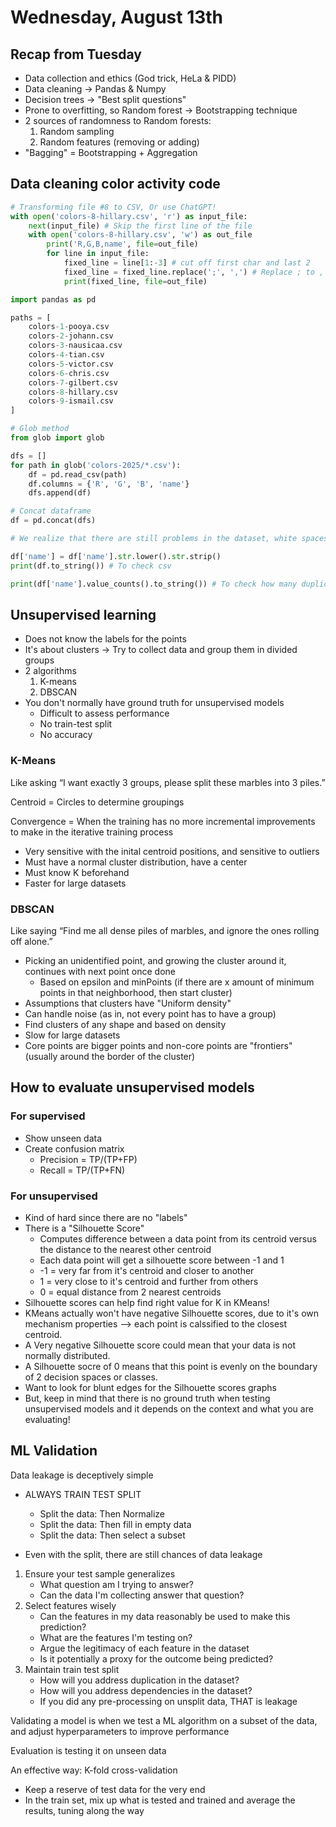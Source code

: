 # Wednesday, August 13th

## Recap from Tuesday

- Data collection and ethics (God trick, HeLa & PIDD)
- Data cleaning -> Pandas & Numpy
- Decision trees -> "Best split questions"
- Prone to overfitting, so Random forest -> Bootstrapping technique
- 2 sources of randomness to Random forests:
    1. Random sampling
    2. Random features (removing or adding)
- "Bagging" = Bootstrapping + Aggregation

## Data cleaning color activity code

```python
# Transforming file #8 to CSV, Or use ChatGPT!
with open('colors-8-hillary.csv', 'r') as input_file:
    next(input_file) # Skip the first line of the file
    with open('colors-8-hillary.csv', 'w') as out_file
        print('R,G,B,name', file=out_file)
        for line in input_file:
            fixed_line = line[1:-3] # cut off first char and last 2
            fixed_line = fixed_line.replace(';', ',') # Replace ; to ,
            print(fixed_line, file=out_file)
```

```python
import pandas as pd

paths = [
    colors-1-pooya.csv
    colors-2-johann.csv
    colors-3-nausicaa.csv
    colors-4-tian.csv
    colors-5-victor.csv
    colors-6-chris.csv
    colors-7-gilbert.csv
    colors-8-hillary.csv
    colors-9-ismail.csv
]

# Glob method
from glob import glob

dfs = []
for path in glob('colors-2025/*.csv'):
    df = pd.read_csv(path)
    df.columns = {'R', 'G', 'B', 'name'}
    dfs.append(df)

# Concat dataframe
df = pd.concat(dfs)

# We realize that there are still problems in the dataset, white spaces or duplicates

df['name'] = df['name'].str.lower().str.strip()
print(df.to_string()) # To check csv

print(df['name'].value_counts().to_string()) # To check how many duplicate rows
```

## Unsupervised learning

- Does not know the labels for the points
- It's about clusters -> Try to collect data and group them in divided groups
- 2 algorithms
    1. K-means
    2. DBSCAN
- You don't normally have ground truth for unsupervised models
    - Difficult to assess performance
    - No train-test split
    - No accuracy

### K-Means

Like asking “I want exactly 3 groups, please split these marbles into 3 piles.”

Centroid = Circles to determine groupings

Convergence = When the training has no more incremental improvements to make in the iterative training process

- Very sensitive with the inital centroid positions, and sensitive to outliers
- Must have a normal cluster distribution, have a center
- Must know K beforehand
- Faster for large datasets

### DBSCAN

Like saying “Find me all dense piles of marbles, and ignore the ones rolling off alone.”

- Picking an unidentified point, and growing the cluster around it, continues with next point once done
    - Based on epsilon and minPoints (if there are x amount of minimum points in that neighborhood, then start cluster)
- Assumptions that clusters have "Uniform density"
- Can handle noise (as in, not every point has to have a group)
- Find clusters of any shape and based on density
- Slow for large datasets
- Core points are bigger points and non-core points are "frontiers" (usually around the border of the cluster)

## How to evaluate unsupervised models

### For supervised
- Show unseen data
- Create confusion matrix
    - Precision = TP/(TP+FP)
    - Recall = TP/(TP+FN)

### For unsupervised
- Kind of hard since there are no "labels"
- There is a "Silhouette Score"
    - Computes difference between a data point from its centroid versus the distance to the nearest other centroid
    - Each data point will get a silhouette score between -1 and 1
    - -1 = very far from it's centroid and closer to another
    - 1 = very close to it's centroid and further from others
    - 0 = equal distance from 2 nearest centroids
- Silhouette scores can help find right value for K in KMeans!
- KMeans actually won't have negative Silhouette scores, due to it's own mechanism properties --> each point is calssified to the closest centroid.
- A Very negative Silhouette score could mean that your data is not normally distributed.
- A Silhouette socre of 0 means that this point is evenly on the boundary of 2 decision spaces or classes.
- Want to look for blunt edges for the Silhouette scores graphs
- But, keep in mind that there is no ground truth when testing unsupervised models and it depends on the context and what you are evaluating!

## ML Validation

Data leakage is deceptively simple

- ALWAYS TRAIN TEST SPLIT
    - Split the data: Then Normalize
    - Split the data: Then fill in empty data
    - Split the data: Then select a subset

- Even with the split, there are still chances of data leakage
1. Ensure your test sample generalizes
    - What question am I trying to answer?
    - Can the data I'm collecting answer that question?
2. Select features wisely
    - Can the features in my data reasonably be used to make this prediction?
    - What are the features I'm testing on?
    - Argue the legitimacy of each feature in the dataset
    - Is it potentially a proxy for the outcome being predicted?
3. Maintain train test split
    - How will you address duplication in the dataset?
    - How will you address dependencies in the dataset?
    - If you did any pre-processing on unsplit data, THAT is leakage

Validating a model is when we test a ML algorithm on a subset of the data, and adjust hyperparameters to improve performance

Evaluation is testing it on unseen data

An effective way: K-fold cross-validation
- Keep a reserve of test data for the very end
- In the train set, mix up what is tested and trained and average the results, tuning along the way
